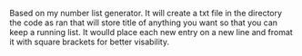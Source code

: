 Based on my number list generator. It will create a txt file in the directory the code as ran that will store title of anything you want so that you can keep a running list.
It woulld place each new entry on a new line and fromat it with square brackets for better visability.
